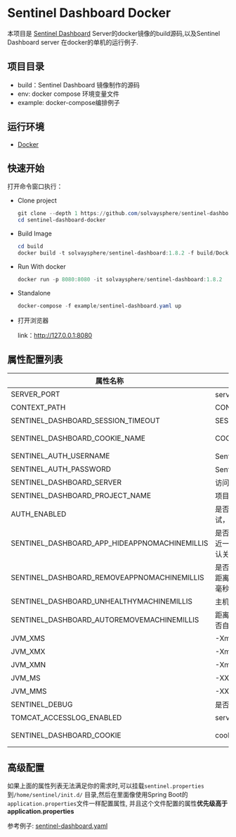 # Sentinel Dashboard Docker

本项目是 [Sentinel Dashboard](https://github.com/alibaba/Sentinel/wiki/%E6%8E%A7%E5%88%B6%E5%8F%B0) Server的docker镜像的build源码,以及Sentinel Dashboard server 在docker的单机的运行例子.



## 项目目录

* build：Sentinel Dashboard 镜像制作的源码
* env: docker compose 环境变量文件
* example: docker-compose编排例子


## 运行环境

* [Docker](https://www.docker.com/)


## 快速开始

打开命令窗口执行：

* Clone project

  ```powershell
  git clone --depth 1 https://github.com/solvaysphere/sentinel-dashboard-docker.git
  cd sentinel-dashboard-docker
  ```
  
* Build Image
  ```powershell
  cd build
  docker build -t solvaysphere/sentinel-dashboard:1.8.2 -f build/Dockerfile .
  ```  
    
* Run With docker
  ```powershell
  docker run -p 8080:8080 -it solvaysphere/sentinel-dashboard:1.8.2
  ```  

* Standalone

  ```powershell
  docker-compose -f example/sentinel-dashboard.yaml up
  ```

* 打开浏览器

  link：http://127.0.0.1:8080


## 属性配置列表



| 属性名称                                            | 描述                                             | 选项                              |
| -------------------------------------------------- | ----------------------------------------------- | ------------------------------- |
| SERVER_PORT                                        | server启动的端口                                 | 默认 **8080**                    |
| CONTEXT_PATH                                       | CONTEXT PATH                                    | 默认 **/**                       |
| SENTINEL_DASHBOARD_SESSION_TIMEOUT                 | SESSION TIMEOUT                                 | 默认 **7200**                       |
| SENTINEL_DASHBOARD_COOKIE_NAME                     | COOKIE NAME                                     | 默认 **sentinel_dashboard_cookie**  |
| SENTINEL_AUTH_USERNAME                             | Sentinel Dashboard用户名称                        | 默认 **sentinel**                |
| SENTINEL_AUTH_PASSWORD                             | Sentinel Dashboard用户密码                        | 默认 **sentinel**                |
| SENTINEL_DASHBOARD_SERVER                          | 访问服务端连接地址                                 | 默认 127.0.0.1:8080              |
| SENTINEL_DASHBOARD_PROJECT_NAME                    | 项目名称                                          | 默认 sentinel-dashboard          |
| AUTH_ENABLED                                       | 是否开启登录鉴权,仅用于日常测试，生产上不建议关闭      | 默认 true                        |
| SENTINEL_DASHBOARD_APP_HIDEAPPNOMACHINEMILLIS      | 是否隐藏无健康节点的应用,距离最近一次主机心跳时间的毫秒数，默认关闭  | 默认 0    最小值: 60000  |
| SENTINEL_DASHBOARD_REMOVEAPPNOMACHINEMILLIS        | 是否自动删除无健康节点的应用，距离最近一次其下节点的心跳时间毫秒数，默认关闭  | 默认 0    最小值: 120000  |
| SENTINEL_DASHBOARD_UNHEALTHYMACHINEMILLIS          | 主机失联判定，不可关闭                                    | 默认 60000    最小值: 30000  |
| SENTINEL_DASHBOARD_AUTOREMOVEMACHINEMILLIS         | 距离最近心跳时间超过指定时间是否自动删除失联节点，默认关闭        | 默认 0    最小值: 300000  |
| JVM_XMS                                            | -Xms                                            | 默认 :1g                         |
| JVM_XMX                                            | -Xmx                                            | 默认 :1g                         |
| JVM_XMN                                            | -Xmn                                            | 默认 :512m                       |
| JVM_MS                                             | -XX:MetaspaceSize                               | 默认 :128m                       |
| JVM_MMS                                            | -XX:MaxMetaspaceSize                            | 默认 :320m                       |
| SENTINEL_DEBUG                                     | 是否开启远程DEBUG                                 | y/n 默认 :n                      |
| TOMCAT_ACCESSLOG_ENABLED                           | server.tomcat.accesslog.enabled                 | 默认 :false                      |
| SENTINEL_DASHBOARD_COOKIE                          |  cookie name setting                            | 默认 :sentinel_dashboard_cookie  |



## 高级配置

如果上面的属性列表无法满足你的需求时,可以挂载`sentinel.properties`到`/home/sentinel/init.d/` 目录,然后在里面像使用Spring Boot的`application.properties`文件一样配置属性, 并且这个文件配置的属性**优先级高于application.properties**

参考例子: [sentinel-dashboard.yaml](/example/sentinel-dashboard.yaml)

